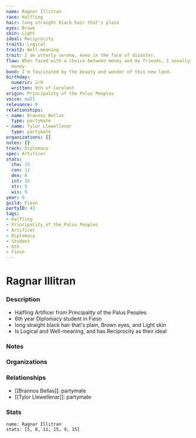 ```yaml
---
name: Ragnar Illitran
race: Halfling
hair: long straight black hair that's plain
eyes: Brown
skin: Light
ideal: Reciprocity
trait1: Logical
trait2: Well-meaning
trait: I am utterly serene, even in the face of disaster.
flaw: When faced with a choice between money and my friends, I usually choose the
  money.
bond: I'm fascinated by the beauty and wonder of this new land.
birthday:
  numeric: 2/9
  written: 9th of Corelent
origin: Principality of the Palus Peoples
voice: null
relevance: 0
relationships:
- name: Brannos Bellas
  type: partymate
- name: Tylor Llewellenar
  type: partymate
organizations: []
notes: []
track: Diplomacy
spec: Artificer
stats:
  cha: 15
  con: 11
  dex: 8
  int: 15
  str: 5
  wis: 9
year: 6
guild: Fiesn
partyID: 42
tags:
- Halfling
- Principality_of_the_Palus_Peoples
- Artificer
- Diplomacy
- Student
- 6th
- Fiesn
---
```

# Ragnar Illitran
### Description
- Halfling Artificer from Principality of the Palus Peoples
- 6th year Diplomacy student in Fiesn
- long straight black hair that's plain, Brown eyes, and Light skin
- Is Logical and Well-meaning, and has Reciprocity as their ideal

### Notes

### Organizations

### Relationships
- [[Brannos Bellas]]: partymate
- [[Tylor Llewellenar]]: partymate

### Stats
```statblock
name: Ragnar Illitran
stats: [5, 8, 11, 15, 9, 15]
```
